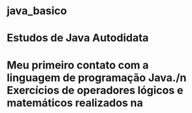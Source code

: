 # java_basico
<h1>Estudos de Java Autodidata<h1>

<p>Meu primeiro contato com a linguagem de programação Java./n
  Exercícios de operadores lógicos e matemáticos realizados na </p>
